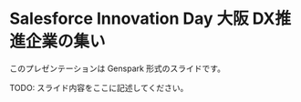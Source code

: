 # Salesforce Innovation Day 大阪 DX推進企業の集い

このプレゼンテーションは Genspark 形式のスライドです。

TODO: スライド内容をここに記述してください。
